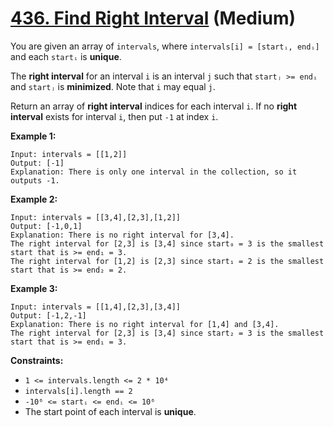 # [436. Find Right Interval][link] (Medium)

[link]: https://leetcode.com/problems/find-right-interval/

You are given an array of `intervals`, where `intervals[i] = [startᵢ, endᵢ]` and each `startᵢ` is
**unique**.

The **right interval** for an interval `i` is an interval `j` such that `startⱼ >= endᵢ` and
`startⱼ` is **minimized**. Note that `i` may equal `j`.

Return an array of **right interval** indices for each interval `i`. If no **right interval** exists
for interval `i`, then put `-1` at index `i`.

**Example 1:**

```
Input: intervals = [[1,2]]
Output: [-1]
Explanation: There is only one interval in the collection, so it outputs -1.
```

**Example 2:**

```
Input: intervals = [[3,4],[2,3],[1,2]]
Output: [-1,0,1]
Explanation: There is no right interval for [3,4].
The right interval for [2,3] is [3,4] since start₀ = 3 is the smallest start that is >= end₁ = 3.
The right interval for [1,2] is [2,3] since start₁ = 2 is the smallest start that is >= end₂ = 2.
```

**Example 3:**

```
Input: intervals = [[1,4],[2,3],[3,4]]
Output: [-1,2,-1]
Explanation: There is no right interval for [1,4] and [3,4].
The right interval for [2,3] is [3,4] since start₂ = 3 is the smallest start that is >= end₁ = 3.
```

**Constraints:**

- `1 <= intervals.length <= 2 * 10⁴`
- `intervals[i].length == 2`
- `-10⁶ <= startᵢ <= endᵢ <= 10⁶`
- The start point of each interval is **unique**.
